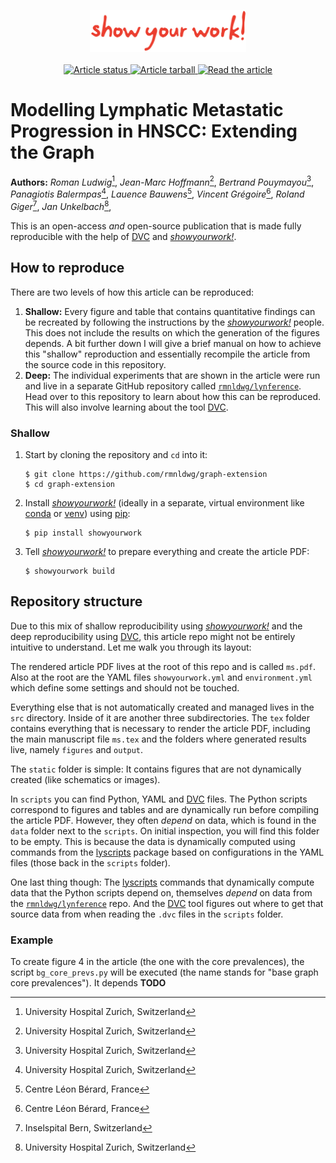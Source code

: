 <p align="center">
<a href="https://github.com/showyourwork/showyourwork">
<img width = "250" src="./src/static/showyourwork.png" alt="showyourwork"/>
</a>
<br>
<br>
<a href="https://github.com/rmnldwg/graph-extension/actions/workflows/build.yml">
<img src="https://github.com/rmnldwg/graph-extension/actions/workflows/build.yml/badge.svg?branch=main" alt="Article status"/>
</a>
<a href="https://github.com/rmnldwg/graph-extension/raw/main-pdf/arxiv.tar.gz">
<img src="https://img.shields.io/badge/article-tarball-blue.svg?style=flat" alt="Article tarball"/>
</a>
<a href="https://github.com/rmnldwg/graph-extension/raw/main-pdf/ms.pdf">
<img src="https://img.shields.io/badge/article-pdf-blue.svg?style=flat" alt="Read the article"/>
</a>
</p>

# Modelling Lymphatic Metastatic Progression in HNSCC: Extending the Graph

**Authors:** 
_Roman Ludwig_[^1], _Jean-Marc Hoffmann_[^1], _Bertrand Pouymayou_[^1], _Panagiotis Balermpas_[^1], _Lauence Bauwens_[^2], _Vincent Grégoire_[^2], _Roland Giger_[^3], _Jan Unkelbach_[^1],

[^1]: University Hospital Zurich, Switzerland
[^2]: Centre Léon Bérard, France
[^3]: Inselspital Bern, Switzerland


This is an open-access _and_ open-source publication that is made fully reproducible with the help of [DVC] and _[showyourwork!]_.

## How to reproduce

There are two levels of how this article can be reproduced:

1. **Shallow:** Every figure and table that contains quantitative findings can be recreated by following the instructions by the _[showyourwork!]_ people. This does not include the results on which the generation of the figures depends. A bit further down I will give a brief manual on how to achieve this "shallow" reproduction and essentially recompile the article from the source code in this repository.
2. **Deep:** The individual experiments that are shown in the article were run and live in a separate GitHub repository called [`rmnldwg/lynference`]. Head over to this repository to learn about how this can be reproduced. This will also involve learning about the tool [DVC].

### Shallow

1. Start by cloning the repository and `cd` into it:

   ```
   $ git clone https://github.com/rmnldwg/graph-extension
   $ cd graph-extension
   ```

2. Install _[showyourwork!]_ (ideally in a separate, virtual environment like [conda] or [venv]) using [pip]:
   
   ```
   $ pip install showyourwork
   ```

3. Tell _[showyourwork!]_ to prepare everything and create the article PDF:
   
   ```
   $ showyourwork build
   ```

## Repository structure

Due to this mix of shallow reproducibility using _[showyourwork!]_ and the deep reproducibility using [DVC], this article repo might not be entirely intuitive to understand. Let me walk you through its layout:

The rendered article PDF lives at the root of this repo and is called `ms.pdf`. Also at the root are the YAML files `showyourwork.yml` and `environment.yml` which define some settings and should not be touched.

Everything else that is not automatically created and managed lives in the `src` directory. Inside of it are another three subdirectories. The `tex` folder contains everything that is necessary to render the article PDF, including the main manuscript file `ms.tex` and the folders where generated results live, namely `figures` and `output`.

The `static` folder is simple: It contains figures that are not dynamically created (like schematics or images).

In `scripts` you can find Python, YAML and [DVC] files. The Python scripts correspond to figures and tables and are dynamically run before compiling the article PDF. However, they often _depend_ on data, which is found in the `data` folder next to the `scripts`. On initial inspection, you will find this folder to be empty. This is because the data is dynamically computed using commands from the [lyscripts] package based on configurations in the YAML files (those back in the `scripts` folder).

One last thing though: The [lyscripts] commands that dynamically compute data that the Python scripts depend on, themselves _depend_ on data from the [`rmnldwg/lynference`] repo. And the [DVC] tool figures out where to get that source data from when reading the `.dvc` files in the `scripts` folder.

### Example

To create figure 4 in the article (the one with the core prevalences), the script `bg_core_prevs.py` will be executed (the name stands for "base graph core prevalences"). It depends **TODO**


[DVC]: https://dvc.org
[showyourwork!]: https://github.com/showyourwork/showyourwork
[`rmnldwg/lynference`]: https://github.com/rmnldwg/lynference
[conda]: https://docs.conda.io/en/latest/
[venv]: https://docs.python.org/3.10/library/venv.html
[pip]: https://pip.pypa.io/en/stable/
[lyscripts]: https://rmnldwg.github.io/lyscripts
